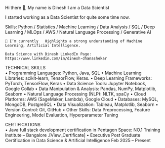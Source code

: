 Hi there 👋, My name is Dinesh
I am a Data Scientist 

I started working as a Data Scientist for quite some time now.

Skills: Python / Statistics / Machine Learning / Data Analysis / SQL / Deep Learning / MLOps / AWS / Natural Language Processing / Generative AI

    🌱 I’m currently   Highlights a strong understanding of Machine Learning, Artificial Intelligence. 
    
    Data Science with Dinesh LinkedIn Page: https://www.linkedin.com/in/dinesh-dhanashekar

  
TECHNICAL SKILLS	
•	Programming Languages: Python, Java, SQL
•	Machine Learning Libraries: scikit-learn, TensorFlow, Keras.
•	Deep Learning Frameworks: PyTorch, TensorFlow, Keras
•	Data Science Tools: Jupyter Notebook, Google Collab
•	Data Manipulation & Analysis: Pandas, NumPy, Matplotlib, Seaborn
•	Natural Language Processing (NLP): NLTK, spaCy
•	Cloud Platforms: AWS (SageMaker, Lambda), Google Cloud
•	Databases: MySQL, MongoDB, PostgreSQL
•	Data Visualization: Tableau, Matplotlib, Seaborn
•	Version Control: Git, GitHub
•	Other Skills: Data Preprocessing, Feature Engineering, Model Evaluation, Hyperparameter Tuning

CERTIFICATIONS	
•	Java full stack development certification in Pentagon Space: NO.1 Training Institute – Bangalore .[View_Certificate]
•	Executive Post Graduate Certification in Data Science & Artificial Intelligence	Feb 2025 – Present

  
